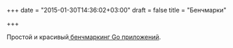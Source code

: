 +++
date = "2015-01-30T14:36:02+03:00"
draft = false
title = "Бенчмарки"

+++

<p>Простой и красивый<a href="http://www.soroushjp.com/2015/01/27/beautifully-simple-benchmarking-with-go/"> бенчмаркинг Go приложений</a>.</p>

